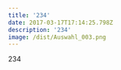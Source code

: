 ```yaml
---
title: '234'
date: 2017-03-17T17:14:25.798Z
description: '234'
image: /dist/Auswahl_003.png
---
```


234